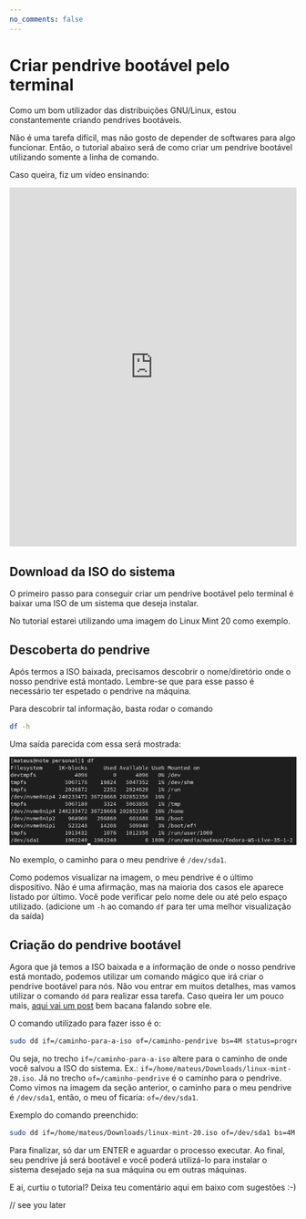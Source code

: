 ```yaml
---
no_comments: false
---
```

# Criar pendrive bootável pelo terminal

Como um bom utilizador das distribuições GNU/Linux, estou constantemente criando pendrives bootáveis.

Não é uma tarefa difícil, mas não gosto de depender de softwares para algo funcionar. Então, o tutorial abaixo será de como criar um pendrive bootável utilizando somente a linha de comando.

Caso queira, fiz um vídeo ensinando:
<iframe width="100%" height="630" src="https://www.youtube.com/embed/mlFIRzlHIzs" title="YouTube video player" frameborder="0" allow="accelerometer; autoplay; clipboard-write; encrypted-media; gyroscope; picture-in-picture" allowfullscreen></iframe>


## Download da ISO do sistema

O primeiro passo para conseguir criar um pendrive bootável pelo terminal é baixar uma ISO de um sistema que deseja instalar.

No tutorial estarei utilizando uma imagem do Linux Mint 20 como exemplo.

## Descoberta do pendrive

Após termos a ISO baixada, precisamos descobrir o nome/diretório onde o nosso pendrive está montado. Lembre-se que para esse passo é
necessário ter espetado o pendrive na máquina.

Para descobrir tal informação, basta rodar o comando
```bash
df -h
```

Uma saída parecida com essa será mostrada:

![saída comando df no terminal](../../static/img/docs/df.png)

No exemplo, o caminho para o meu pendrive é `/dev/sda1`.

Como podemos visualizar na imagem, o meu pendrive é o último dispositivo. Não é uma afirmação, mas na maioria dos casos ele aparece listado por último. Você pode verificar pelo nome dele ou até pelo espaço utilizado. (adicione um `-h` ao comando `df` para ter uma melhor visualização da saída)

## Criação do pendrive bootável

Agora que já temos a ISO baixada e a informação de onde o nosso pendrive está montado, podemos utilizar um comando mágico que irá criar o pendrive bootável para nós. Não vou entrar em muitos detalhes, mas vamos utilizar o comando `dd` para realizar essa tarefa. Caso queira ler um pouco mais, [aqui vai um post](https://www.linuxdescomplicado.com.br/2016/11/alguns-exemplos-de-que-o-comando-dd-pode-ser-considerado-umas-das-ferramentas-mais-versateis-do-linux.html) bem bacana falando sobre ele.

O comando utilizado para fazer isso é o:
```bash
sudo dd if=/caminho-para-a-iso of=/caminho-pendrive bs=4M status=progress
```

Ou seja, no trecho `if=/caminho-para-a-iso` altere para o caminho de onde você salvou a ISO do sistema. Ex.: `if=/home/mateus/Downloads/linux-mint-20.iso`. Já no trecho `of=/caminho-pendrive` é o caminho para o pendrive. Como vimos na imagem da seção anterior, o caminho para o meu pendrive é `/dev/sda1`, então, o meu of ficaria: `of=/dev/sda1`.

Exemplo do comando preenchido:
```bash
sudo dd if=/home/mateus/Downloads/linux-mint-20.iso of=/dev/sda1 bs=4M status=progress
```

Para finalizar, só dar um ENTER e aguardar o processo executar. Ao final, seu pendrive já será bootável e você poderá utilizá-lo para instalar o sistema desejado seja na sua máquina ou em outras máquinas.

E ai, curtiu o tutorial? Deixa teu comentário aqui em baixo com sugestões :-)

// see you later

